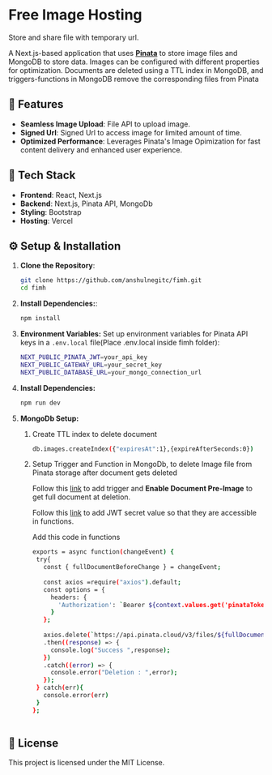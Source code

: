 # Free Image Hosting

Store and share file with temporary url.

A Next.js-based application that uses **[Pinata](https://pinata.cloud/)**  to store image files and MongoDB to store data. Images can be configured with different properties for optimization. Documents are deleted using a TTL index in MongoDB, and triggers-functions in MongoDB remove the corresponding files from Pinata

## 🚀 Features

- **Seamless Image Upload**: File API to upload image.
- **Signed Url**: Signed Url to access image for limited amount of time.
- **Optimized Performance**: Leverages Pinata's Image Opimization for fast content delivery and enhanced user experience.

## 📂 Tech Stack

- **Frontend**: React, Next.js
- **Backend**: Next.js, Pinata API, MongoDb
- **Styling**: Bootstrap
- **Hosting**: Vercel

## ⚙️ Setup & Installation

1. **Clone the Repository**:
   ```bash
   git clone https://github.com/anshulnegitc/fimh.git
   cd fimh
   ```
2. **Install Dependencies:**:
    ```bash
    npm install
    ```
3. **Environment Variables:** Set up environment variables for Pinata API keys in a `.env.local` file(Place .env.local inside fimh folder):
    ```bash
    NEXT_PUBLIC_PINATA_JWT=your_api_key
    NEXT_PUBLIC_GATEWAY_URL=your_secret_key
    NEXT_PUBLIC_DATABASE_URL=your_mongo_connection_url
    ```
4. **Install Dependencies:**
    ```bash
    npm run dev
    ```
5. **MongoDb Setup:**
   1. Create TTL index to delete document
      ```bash
      db.images.createIndex({"expiresAt":1},{expireAfterSeconds:0})
      ```
    
   2. Setup Trigger and Function in MongoDb, to delete Image file from Pinata storage after document gets deleted
      
       Follow this [link](https://www.mongodb.com/docs/atlas/app-services/triggers/database-triggers) to add trigger
       and **Enable Document Pre-Image** to get full document at deletion.
   
       Follow this [link](https://www.mongodb.com/docs/atlas/atlas-ui/triggers/functions/values/) to add JWT secret value
       so that they are accessible in functions.
      
       Add this code in functions
      
       ```bash
       exports = async function(changeEvent) {
        try{
          const { fullDocumentBeforeChange } = changeEvent;
          
          const axios =require("axios").default;
          const options = {
            headers: { 
              'Authorization': `Bearer ${context.values.get('pinataToken')}`
            }
          };
          
          axios.delete(`https://api.pinata.cloud/v3/files/${fullDocumentBeforeChange.imageId}`,options)
          .then((response) => {
            console.log("Success ",response);
          })
          .catch((error) => {
            console.error("Deletion : ",error);
          });
        } catch(err){
          console.error(err)
        }
      };
     
## 📝 License

This project is licensed under the MIT License.
